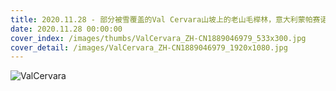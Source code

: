 ```yaml
---
title: 2020.11.28 - 部分被雪覆盖的Val Cervara山坡上的老山毛榉林，意大利蒙帕赛诺 (© Bruno D'Amicis/Minden Pictures)
date: 2020.11.28 00:00:00
cover_index: /images/thumbs/ValCervara_ZH-CN1889046979_533x300.jpg
cover_detail: /images/ValCervara_ZH-CN1889046979_1920x1080.jpg
---
```


![ValCervara](/images/ValCervara_ZH-CN1889046979_1920x1080.jpg)
